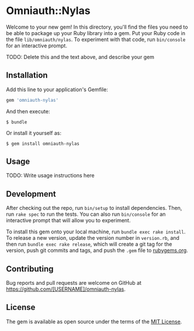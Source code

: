 # Omniauth::Nylas

Welcome to your new gem! In this directory, you'll find the files you need to be able to package up your Ruby library into a gem. Put your Ruby code in the file `lib/omniauth/nylas`. To experiment with that code, run `bin/console` for an interactive prompt.

TODO: Delete this and the text above, and describe your gem

## Installation

Add this line to your application's Gemfile:

```ruby
gem 'omniauth-nylas'
```

And then execute:

    $ bundle

Or install it yourself as:

    $ gem install omniauth-nylas

## Usage

TODO: Write usage instructions here

## Development

After checking out the repo, run `bin/setup` to install dependencies. Then, run `rake spec` to run the tests. You can also run `bin/console` for an interactive prompt that will allow you to experiment.

To install this gem onto your local machine, run `bundle exec rake install`. To release a new version, update the version number in `version.rb`, and then run `bundle exec rake release`, which will create a git tag for the version, push git commits and tags, and push the `.gem` file to [rubygems.org](https://rubygems.org).

## Contributing

Bug reports and pull requests are welcome on GitHub at https://github.com/[USERNAME]/omniauth-nylas.


## License

The gem is available as open source under the terms of the [MIT License](http://opensource.org/licenses/MIT).

